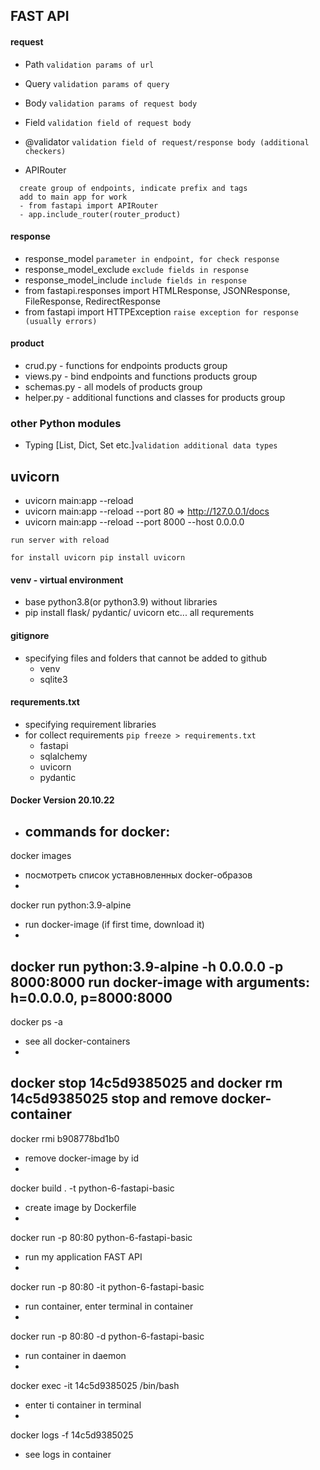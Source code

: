 ## FAST API 

#### request
- Path ```validation params of url```
- Query ```validation params of query```
- Body ```validation params of request body```
- Field ```validation field of request body```
- @validator ```validation field of request/response body (additional checkers)```

- APIRouter 
```
  create group of endpoints, indicate prefix and tags
  add to main app for work
  - from fastapi import APIRouter
  - app.include_router(router_product)
```

#### response
- response_model  ```parameter in endpoint, for check response```
- response_model_exclude ```exclude fields in response```
- response_model_include ```include fields in response```
- from fastapi.responses import HTMLResponse, JSONResponse, FileResponse, RedirectResponse
- from fastapi import HTTPException ```raise exception for response (usually errors)```

#### product
- crud.py - functions for endpoints products group
- views.py - bind endpoints and functions products group
- schemas.py - all models of products group
- helper.py - additional functions and classes for products group

### other Python modules
- Typing [List, Dict, Set etc.]```validation additional data types```



## uvicorn

- uvicorn main:app --reload
- uvicorn main:app --reload --port 80  =>  http://127.0.0.1/docs
- uvicorn main:app --reload --port 8000 --host 0.0.0.0

```
run server with reload

for install uvicorn pip install uvicorn
```

#### venv - virtual environment
- base python3.8(or python3.9) without libraries
- pip install flask/ pydantic/ uvicorn etc... all requrements

#### gitignore
- specifying files and folders that cannot be added to github
    - venv
    - sqlite3

#### requrements.txt
- specifying requirement libraries
- for collect requirements ```pip freeze > requirements.txt```
    - fastapi
    - sqlalchemy
    - uvicorn
    - pydantic

#### Docker Version 20.10.22
    
- commands for docker:
  - 
docker images
 - посмотреть список уставновленных docker-образов
  - 
docker run python:3.9-alpine
 - run docker-image (if first time, download it)
  - 
docker run python:3.9-alpine -h 0.0.0.0 -p 8000:8000
 run docker-image with arguments: h=0.0.0.0, p=8000:8000
  - 
docker ps -a
  - see all docker-containers
  - 
docker stop 14c5d9385025
 and 
docker rm 14c5d9385025
 stop and remove docker-container
  - 
docker rmi b908778bd1b0
 - remove docker-image by id
  - 
docker build . -t python-6-fastapi-basic
 - create image by Dockerfile
  - 
docker run -p 80:80 python-6-fastapi-basic
 - run my application FAST API
  - 
docker run -p 80:80 -it python-6-fastapi-basic
 - run container, enter terminal in container
  - 
docker run -p 80:80 -d python-6-fastapi-basic
 - run container in daemon
  - 
docker exec -it 14c5d9385025 /bin/bash
 - enter ti container in terminal
  - 
docker logs -f 14c5d9385025
 - see logs in container